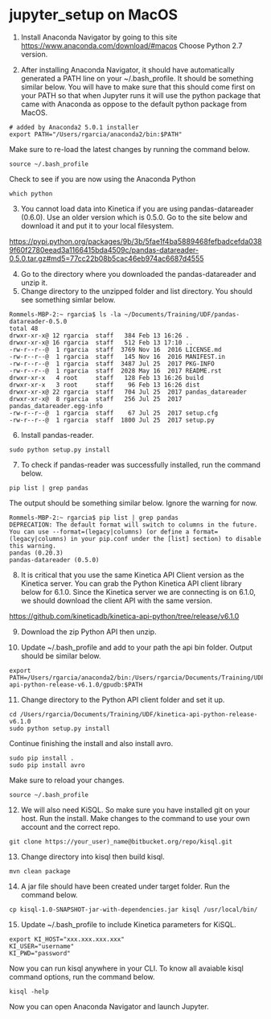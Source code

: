 # jupyter_setup on MacOS

1. Install Anaconda Navigator by going to this site https://www.anaconda.com/download/#macos
Choose Python 2.7 version.

2. After installing Anaconda Navigator, it should have automatically generated a PATH line on your ~/.bash_profile. 
It should be something similar below. You will have to make sure that this should come first on your PATH so that when Jupyter runs
it will use the python package that came with Anaconda as oppose to the default python package from MacOS.
```
# added by Anaconda2 5.0.1 installer
export PATH="/Users/rgarcia/anaconda2/bin:$PATH"
```
Make sure to re-load the latest changes by running the command below.
```
source ~/.bash_profile
```
Check to see if you are now using the Anaconda Python 
```
which python
```

3. You cannot load data into Kinetica if you are using pandas-datareader (0.6.0). Use an older version which is 0.5.0. Go to the
site below and download it and put it to your local filesystem. 

https://pypi.python.org/packages/9b/3b/5fae1f4ba5889468fefbadcefda0389f60f2780eead3a1166415bda4509c/pandas-datareader-0.5.0.tar.gz#md5=77cc22b08b5cac46eb974ac6687d4555

4. Go to the directory where you downloaded the pandas-datareader and unzip it. 
5. Change directory to the unzipped folder and list directory. You should see something simlar below.
```
Rommels-MBP-2:~ rgarcia$ ls -la ~/Documents/Training/UDF/pandas-datareader-0.5.0
total 48
drwxr-xr-x@ 12 rgarcia  staff   384 Feb 13 16:26 .
drwxr-xr-x@ 16 rgarcia  staff   512 Feb 13 17:10 ..
-rw-r--r--@  1 rgarcia  staff  3769 Nov 16  2016 LICENSE.md
-rw-r--r--@  1 rgarcia  staff   145 Nov 16  2016 MANIFEST.in
-rw-r--r--@  1 rgarcia  staff  3487 Jul 25  2017 PKG-INFO
-rw-r--r--@  1 rgarcia  staff  2028 May 16  2017 README.rst
drwxr-xr-x   4 root     staff   128 Feb 13 16:26 build
drwxr-xr-x   3 root     staff    96 Feb 13 16:26 dist
drwxr-xr-x@ 22 rgarcia  staff   704 Jul 25  2017 pandas_datareader
drwxr-xr-x@  8 rgarcia  staff   256 Jul 25  2017 pandas_datareader.egg-info
-rw-r--r--@  1 rgarcia  staff    67 Jul 25  2017 setup.cfg
-rw-r--r--@  1 rgarcia  staff  1800 Jul 25  2017 setup.py
```

6. Install pandas-reader.
```
sudo python setup.py install
```

7. To check if pandas-reader was successfully installed, run the command below.
```
pip list | grep pandas
```

The output should be something similar below. Ignore the warning for now.
```
Rommels-MBP-2:~ rgarcia$ pip list | grep pandas
DEPRECATION: The default format will switch to columns in the future. You can use --format=(legacy|columns) (or define a format=(legacy|columns) in your pip.conf under the [list] section) to disable this warning.
pandas (0.20.3)
pandas-datareader (0.5.0)
```

8. It is critical that you use the same Kinetica API Client version as the Kinetica server. You can grab the Python Kinetica API client
library below for 6.1.0. Since the Kinetica server we are connecting is on 6.1.0, we should download the client API with the same version.

https://github.com/kineticadb/kinetica-api-python/tree/release/v6.1.0

9. Download the zip Python API then unzip.

10. Update ~/.bash_profile and add to your path the api bin folder. Output should be similar below. 
```
export PATH=/Users/rgarcia/anaconda2/bin:/Users/rgarcia/Documents/Training/UDF/kinetica-api-python-release-v6.1.0/gpudb:$PATH
```

11. Change directory to the Python API client folder and set it up.
```
cd /Users/rgarcia/Documents/Training/UDF/kinetica-api-python-release-v6.1.0
sudo python setup.py install
```
Continue finishing the install and also install avro.
```
sudo pip install .
sudo pip install avro
```

Make sure to reload your changes.
```
source ~/.bash_profile
```

12. We will also need KiSQL. So make sure you have installed git on your host. Run the install. Make changes to the command to use your own account and the correct repo.
```
git clone https://your_user)_name@bitbucket.org/repo/kisql.git
```

13. Change directory into kisql then build kisql.
```
mvn clean package
```

14. A jar file should have been created under target folder. Run the command below.
```
cp kisql-1.0-SNAPSHOT-jar-with-dependencies.jar kisql /usr/local/bin/
```

15. Update ~/.bash_profile to include Kinetica parameters for KiSQL.
```
export KI_HOST="xxx.xxx.xxx.xxx"
KI_USER="username"
KI_PWD="password"
```
Now you can run kisql anywhere in your CLI. 
To know all avaiable kisql command options, run the command below.
```
kisql -help
```

Now you can open Anaconda Navigator and launch Jupyter.




